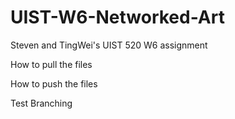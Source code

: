 # UIST-W6-Networked-Art
Steven and TingWei's UIST 520 W6 assignment

How to pull the files

How to push the files

Test Branching
